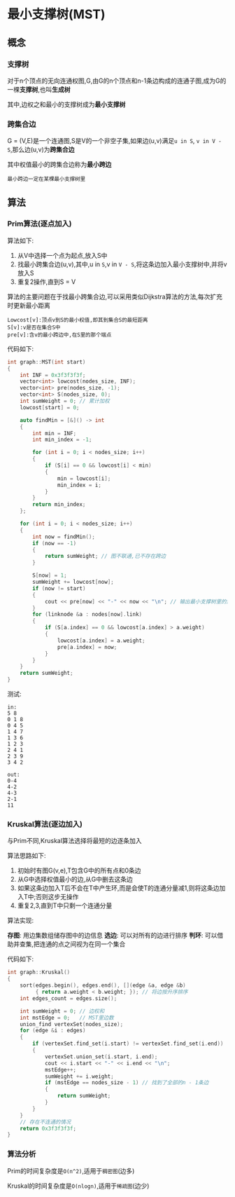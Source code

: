 # 最小支撑树(MST)

## 概念

### 支撑树

对于n个顶点的无向连通权图,G,由G的n个顶点和n-1条边构成的连通子图,成为G的一棵**支撑树**,也叫**生成树**

其中,边权之和最小的支撑树成为**最小支撑树**

### 跨集合边

G = (V,E)是一个连通图,S是V的一个非空子集,如果边(u,v)满足`u in S`, `v in V - S`,那么边(u,v)为**跨集合边**

其中权值最小的跨集合边称为**最小跨边**

    最小跨边一定在某棵最小支撑树里

## 算法

### Prim算法(逐点加入)

算法如下:

1. 从V中选择一个点为起点,放入S中
2. 找最小跨集合边(u,v),其中,u in `S`,v in `V - S`,将这条边加入最小支撑树中,并将v放入S
3. 重复2操作,直到S = V

算法的主要问题在于找最小跨集合边,可以采用类似Dijkstra算法的方法,每次扩充时更新最小距离

    Lowcost[v]:顶点v到S的最小权值,即其到集合S的最短距离
    S[v]:v是否在集合S中
    pre[v]:含v的最小跨边中,在S里的那个端点

代码如下:

```c++
int graph::MST(int start)
{
    int INF = 0x3f3f3f3f;
    vector<int> lowcost(nodes_size, INF);
    vector<int> pre(nodes_size, -1);
    vector<int> S(nodes_size, 0);
    int sumWeight = 0; // 累计加权
    lowcost[start] = 0;

    auto findMin = [&]() -> int
    {
        int min = INF;
        int min_index = -1;

        for (int i = 0; i < nodes_size; i++)
        {
            if (S[i] == 0 && lowcost[i] < min)
            {
                min = lowcost[i];
                min_index = i;
            }
        }
        return min_index;
    };

    for (int i = 0; i < nodes_size; i++)
    {
        int now = findMin();
        if (now == -1)
        {
            return sumWeight; // 图不联通,已不存在跨边
        }

        S[now] = 1;
        sumWeight += lowcost[now];
        if (now != start)
        {
            cout << pre[now] << "-" << now << "\n"; // 输出最小支撑树里的边
        }
        for (linknode &a : nodes[now].link)
        {
            if (S[a.index] == 0 && lowcost[a.index] > a.weight)
            {
                lowcost[a.index] = a.weight;
                pre[a.index] = now;
            }
        }
    }
    return sumWeight;
}
```

测试:

```
in:
5 8
0 1 8
0 4 5
1 4 7
1 3 6
1 2 3
2 4 1
2 3 9
3 4 2

out:
0-4
4-2
4-3
2-1
11
```

### Kruskal算法(逐边加入)

与Prim不同,Kruskal算法选择将最短的边逐条加入

算法思路如下:

1. 初始时有图G(v,e),T包含G中的所有点和0条边
2. 从G中选择权值最小的边,从G中删去这条边
3. 如果这条边加入T后不会在T中产生环,而是会使T的连通分量减1,则将这条边加入T中;否则这步无操作
4. 重复2,3,直到T中只剩一个连通分量

算法实现:

**存图**: 用边集数组储存图中的边信息
**选边**: 可以对所有的边进行排序
**判环**: 可以借助并查集,把连通的点之间视为在同一个集合

代码如下:

```c++
int graph::Kruskal()
{
    sort(edges.begin(), edges.end(), [](edge &a, edge &b)
         { return a.weight < b.weight; }); // 将边按升序排序
    int edges_count = edges.size();

    int sumWeight = 0; // 边权和
    int mstEdge = 0;   // MST里边数
    union_find vertexSet(nodes_size);
    for (edge &i : edges)
    {
        if (vertexSet.find_set(i.start) != vertexSet.find_set(i.end))
        {
            vertexSet.union_set(i.start, i.end);
            cout << i.start << "-" << i.end << "\n";
            mstEdge++;
            sumWeight += i.weight;
            if (mstEdge == nodes_size - 1) // 找到了全部的n - 1条边
            {
                return sumWeight;
            }
        }
    }
    // 存在不连通的情况
    return 0x3f3f3f3f;
}
```

### 算法分析

Prim的时间复杂度是`O(n^2)`,适用于`稠密图`(边多)

Kruskal的时间复杂度是`O(nlogn)`,适用于`稀疏图`(边少)

